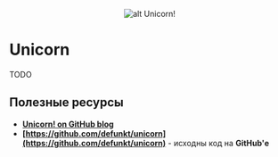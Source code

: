 <p align="center">
  <img  style="max-width:100%;"
        alt="alt Unicorn!"
        src="https://raw.github.com/uran1980/web-dev-blog/master/Unicorn/images/angry_unicorn.png">
</p>

Unicorn
=======
TODO

## Полезные ресурсы
* **[Unicorn! on GitHub blog](https://github.com/blog/517-unicorn)**
* **[https://github.com/defunkt/unicorn](https://github.com/defunkt/unicorn)** - исходны код на **GitHub'е**
